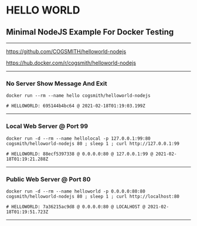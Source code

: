 # HELLO WORLD

## Minimal NodeJS Example For Docker Testing

---

https://github.com/COGSMITH/helloworld-nodejs

https://hub.docker.com/r/cogsmith/helloworld-nodejs

---

### No Server Show Message And Exit

~~~
docker run --rm --name hello cogsmith/helloworld-nodejs

# HELLOWORLD: 695144b4bc64 @ 2021-02-18T01:19:03.199Z
~~~

---

### Local Web Server @ Port 99

~~~
docker run -d --rm --name hellolocal -p 127.0.0.1:99:80 cogsmith/helloworld-nodejs 80 ; sleep 1 ; curl http://127.0.0.1:99

# HELLOWORLD: 88ecf5397338 @ 0.0.0.0:80 @ 127.0.0.1:99 @ 2021-02-18T01:19:21.288Z
~~~

---

### Public Web Server @ Port 80

~~~
docker run -d --rm --name helloworld -p 0.0.0.0:80:80 cogsmith/helloworld-nodejs 80 ; sleep 1 ; curl http://localhost:80

# HELLOWORLD: 7a36215ac9d8 @ 0.0.0.0:80 @ LOCALHOST @ 2021-02-18T01:19:51.723Z
~~~

---
